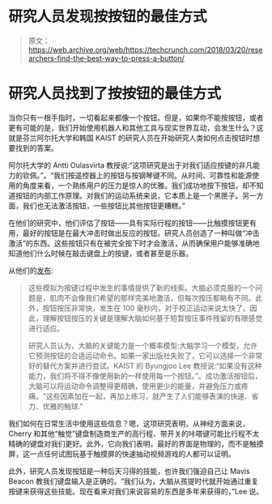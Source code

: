 # 研究人员发现按按钮的最佳方式 

> 原文：<https://web.archive.org/web/https://techcrunch.com/2018/03/20/researchers-find-the-best-way-to-press-a-button/>

# 研究人员找到了按按钮的最佳方式

当你只有一根手指时，一切看起来都像一个按钮。但是，如果你不能按按钮，或者更有可能的是，我们开始使用机器人和其他工具与现实世界互动，会发生什么？这就是芬兰阿尔托大学和韩国 KAIST 的研究人员在开始研究人类如何点击按钮时想要找到的答案。

阿尔托大学的 Antti Oulasvirta 教授说:“这项研究是出于对我们适应按键的非凡能力的钦佩。”。“我们按遥控器上的按钮与按钢琴键不同。从时间、可靠性和能源使用的角度来看，一个熟练用户的压力是惊人的优雅。我们成功地按下按钮，却不知道按钮的内部工作原理。对我们的运动系统来说，它本质上是一个黑匣子。另一方面，我们也无法激活按钮，一些按钮比其他按钮更糟糕。”

在他们的研究中，他们评估了按钮——具有实际行程的按钮——比触摸按钮更有用，最好的按钮是在最大冲击时做出反应的按钮。研究人员创造了一种叫做“冲击激活”的东西。这些按钮只有在被完全按下时才会激活，从而确保用户能够准确地知道他们什么时候在敲击键盘上的按键，或者甚至是乐器。

从他们的[发布](https://web.archive.org/web/20221207180633/https://www.eurekalert.org/pub_releases/2018-03/au-pab032018.php):

> 这些模拟为按键过程中发生的事情提供了新的线索。大脑必须克服的一个问题是，肌肉不会像我们希望的那样完美地激活，但每次按压都略有不同。此外，按钮按压非常快，发生在 100 毫秒内，对于校正运动来说太快了。因此，理解按钮按压的关键是理解大脑如何基于短暂按压事件残留的有限感觉进行适应。
> 
> 研究人员认为，大脑的关键能力是一个概率模型:大脑学习一个模型，允许它预测按钮的合适运动命令。如果一家出版社失败了，它可以选择一个非常好的替代方案并进行尝试。KAIST 的 Byungjoo Lee 教授说:“如果没有这种能力，我们将不得不像使用新的一样使用每一个按钮。”。成功激活按钮后，大脑可以将运动命令调整得更精确，使用更少的能量，并避免压力或疼痛。"这些因素加在一起，再加上练习，就产生了人们能够表演的快速、省力、优雅的触球."

我们如何在日常生活中使用这些信息？嗯，这项研究表明，从神经方面来说，Cherry 和其他“触觉”键盘制造商生产的高行程、带开关的咔嗒键可能比行程不太精确的键盘对我们更好。此外，它向我们表明，最好的界面是物理的，而不是触摸屏，这一点任何试图玩基于触摸屏的快速抽动视频游戏的人都可以证明。

此外，研究人员发现按钮是一种后天习得的技能，也许我们强迫自己让 Mavis Beacon 教我们键盘输入是正确的。“我们认为，大脑从孩提时代就开始通过重复按键来获得这些技能。现在看来对我们来说容易的东西是多年来获得的，”Lee 说。